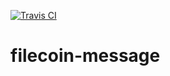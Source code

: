 [![Travis CI](https://travis-ci.org/openworklabs/filecoin-message.svg?branch=primary)](https://travis-ci.org/openworklabs/filecoin-message)

# filecoin-message
